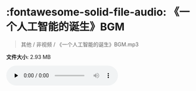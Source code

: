 # :fontawesome-solid-file-audio: 《一个人工智能的诞生》BGM

> 其他 / 非视频 / 《一个人工智能的诞生》BGM.mp3

**文件大小**: 2.93 MB

<audio preload="none" controls><source src="https://file.hsyhx.top/其他/非视频/《一个人工智能的诞生》BGM.mp3" type="audio/mpeg">您的浏览器不支持此音频格式</audio>